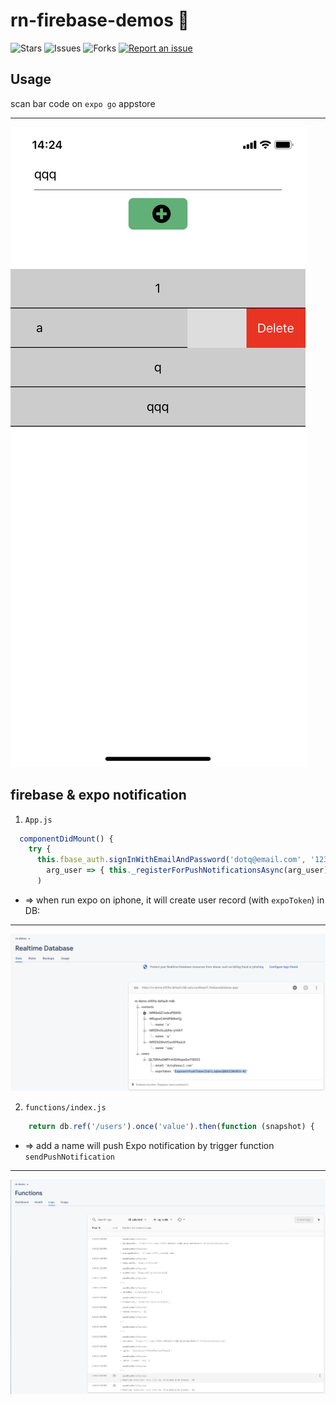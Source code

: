 # rn-firebase-demos 🐳

![Stars](https://img.shields.io/github/stars/tquangdo/rn-firebase-demos?color=f05340)
![Issues](https://img.shields.io/github/issues/tquangdo/rn-firebase-demos?color=f05340)
![Forks](https://img.shields.io/github/forks/tquangdo/rn-firebase-demos?color=f05340)
[![Report an issue](https://img.shields.io/badge/Support-Issues-green)](https://github.com/tquangdo/rn-firebase-demos/issues/new)

## Usage
scan bar code on `expo go` appstore

************************
![1](screenshots/1.jpeg)

## firebase & expo notification
1. `App.js`
```js
  componentDidMount() {
    try {
      this.fbase_auth.signInWithEmailAndPassword('dotq@email.com', '123456').then(
        arg_user => { this._registerForPushNotificationsAsync(arg_user) }
      )
```
- => when run expo on iphone, it will create user record (with `expoToken`) in DB:
************************
![userdb](screenshots/userdb.png)

2. `functions/index.js`
```js
    return db.ref('/users').once('value').then(function (snapshot) {
```
- => add a name will push Expo notification by trigger function `sendPushNotification`
************************
![fbfunction](screenshots/fbfunction.png)

